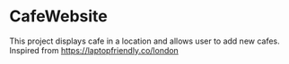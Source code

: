 # CafeWebsite
This project displays cafe in a location and allows user to add new cafes. Inspired from https://laptopfriendly.co/london
